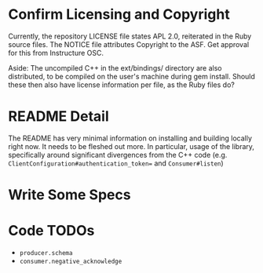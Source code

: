 # Confirm Licensing and Copyright

Currently, the repository LICENSE file states APL 2.0, reiterated in the
Ruby source files. The NOTICE file attributes Copyright to the ASF. Get
approval for this from Instructure OSC.

Aside: The uncompiled C++ in the ext/bindings/ directory are also
distributed, to be compiled on the user's machine during gem install.
Should these then also have license information per file, as the Ruby
files do?

# README Detail

The README has very minimal information on installing and building
locally right now. It needs to be fleshed out more. In particular, usage
of the library, specifically around significant divergences from the C++
code (e.g. `ClientConfiguration#authentication_token=` and
`Consumer#listen`)

# Write Some Specs

# Code TODOs

* `producer.schema`
* `consumer.negative_acknowledge`
